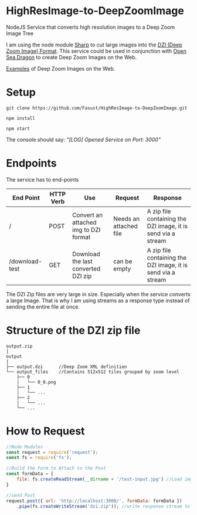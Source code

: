 # HighResImage-to-DeepZoomImage

NodeJS Service that converts high resolution images to a Deep Zoom Image Tree

I am using the node module [Sharp](https://sharp.pixelplumbing.com/en/stable/api-output/#tile) to cut large images into the [DZI (Deep Zoom Image) Format](https://docs.microsoft.com/en-us/previous-versions/windows/silverlight/dotnet-windows-silverlight/cc645077(v=vs.95)). This service could be used in conjunction with [Open Sea Dragon](https://openseadragon.github.io/) to create Deep Zoom Images on the Web.

[Examples](http://feinerarts.com/feiner-arts---deep-zoom.html) of Deep Zoom Images on the Web.

# Setup

```
git clone https://github.com/Fasust/HighResImage-to-DeepZoomImage.git
```

```
npm install
```

```
npm start 
```

The console should say: _"[LOG] Opened Service on Port: 3000"_

# Endpoints

The service has to end-points

| End Point      | HTTP Verb | Use                                   | Request                | Response                                                     |
| -------------- | --------- | ------------------------------------- | ---------------------- | ------------------------------------------------------------ |
| /              | POST      | Convert an attached img to DZI format | Needs an attached file | A zip file containing the DZI image, it is send via a stream |
| /download-test | GET       | Download the last converted DZI zip   | can be empty           | A zip file containing the DZI image, it is send via a stream |

The DZI Zip files are very large in size. Especially when the service converts a large Image. That is why I am using streams as a response type instead of sending the entire file at once.

# Structure of the DZI zip file
```
output.zip
|
output
|
├── output.dzi      //Deep Zoom XML definition
└── output_files    //Contains 512x512 tiles grouped by zoom level
    ├── 0
    |   └── 0_0.png
    ├── 1
    |   └── ...
    ├── 2
    |   └── ...
    └── ...
```
# How to Request
```javascript
//Node Modules
const request = require('request');
const fs = require('fs');

//Build the Form to Attach to the Post
const formData = {
    file: fs.createReadStream(__dirname + '/test-input.jpg') //Load img as buffer
}

//send Post
request.post({ url: 'http://localhost:3000/', formData: formData })
    .pipe(fs.createWriteStream('dzi.zip')); //write response stream to zip file
```
